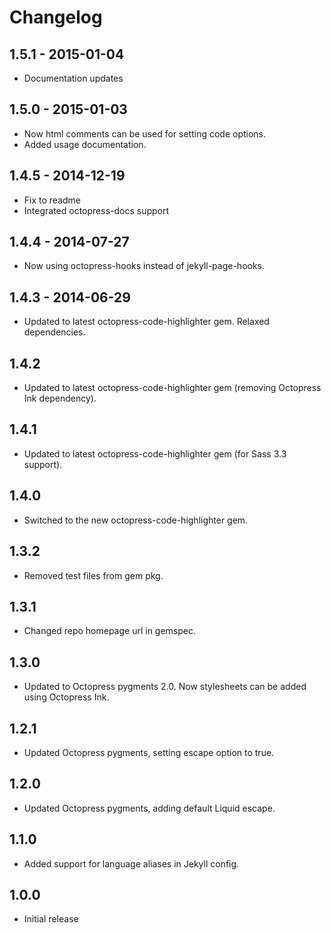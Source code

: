 # Changelog

## 1.5.1 - 2015-01-04
- Documentation updates

## 1.5.0 - 2015-01-03
- Now html comments can be used for setting code options.
- Added usage documentation.

## 1.4.5 - 2014-12-19
- Fix to readme
- Integrated octopress-docs support

## 1.4.4 - 2014-07-27
- Now using octopress-hooks instead of jekyll-page-hooks.

## 1.4.3 - 2014-06-29
- Updated to latest octopress-code-highlighter gem. Relaxed dependencies.

## 1.4.2
- Updated to latest octopress-code-highlighter gem (removing Octopress Ink dependency).

## 1.4.1
- Updated to latest octopress-code-highlighter gem (for Sass 3.3 support).

## 1.4.0
- Switched to the new octopress-code-highlighter gem.

## 1.3.2
- Removed test files from gem pkg.

## 1.3.1
- Changed repo homepage url in gemspec.

## 1.3.0
- Updated to Octopress pygments 2.0. Now stylesheets can be added using Octopress Ink.

## 1.2.1
- Updated Octopress pygments, setting escape option to true.

## 1.2.0
- Updated Octopress pygments, adding default Liquid escape.

## 1.1.0
- Added support for language aliases in Jekyll config.

## 1.0.0
- Initial release
